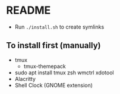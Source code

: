 # README

- Run `./install.sh` to create symlinks

## To install first (manually)

- tmux
    - tmux-themepack
- sudo apt install tmux zsh wmctrl xdotool
- Alacritty
- Shell Clock (GNOME extension)

